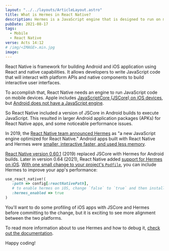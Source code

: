 ```yaml
---
layout: "../../layouts/ArticleLayout.astro"
title: What is Hermes in React Native?
description: Hermes is a JavaScript engine that is designed to run on mobile devices. It helps power React Native on Android – and now iOS – devices.
pubDate: 2021-08-17
tags:
  - Mobile
  - React Native
verse: Acts 14:12
# /img/<IMAGE>.min.jpg
image:
---
```


React Native is framework for building Android and iOS application using React and native capabilities. It allows developers to write JavaScript code that will interact with platform APIs and native components to build interactive user interfaces.

To accomplish that, React Native needs an engine to run JavaScript code on mobile devices. Apple includes [JavaScriptCore (JSCore) on iOS devices](https://developer.apple.com/documentation/javascriptcore), but [Android does not have a JavaScript engine](https://stackoverflow.com/questions/8374016/how-to-execute-javascript-on-android).

So React Native included a version of JSCore in Android builds to execute JavaScript. This resulted in larger Android application packages (APKs) for React Native apps, and some noticeable performance issues.

In 2019, the [React Native team announced Hermes](https://reactnative.dev/blog/2019/07/17/hermes) as "a new JavaScript engine optimized for React Native." Android apps built with React Native and Hermes were [smaller, interactive faster, and used less memory](https://engineering.fb.com/2019/07/12/android/hermes/).

[React Native version 0.60.1](https://github.com/react-native-community/releases/blob/master/CHANGELOG.md#v0601) (2019) replaced JSCore with Hermes for Android builds. Later in version 0.64 (2021), React Native added [support for Hermes on iOS](https://reactnative.dev/blog/2021/03/12/version-0.64). [With one small change to your project's `Podfile`](https://reactnative.dev/blog/2021/03/12/version-0.64#hermes-opt-in-on-ios), you can include Hermes to improve your app's performance:

```ruby
use_react_native!(
   :path => config[:reactNativePath],
   # to enable hermes on iOS, change `false` to `true` and then install pods
   :hermes_enabled => true
)
```

You'll want to do some profiling of iOS apps with JSCore and Hermes before committing to the change, but it is exciting to see more alignment between the two platforms.

To read more information about to use Hermes and how to debug it, [check out the documentation](https://reactnative.dev/docs/hermes).

Happy coding!
